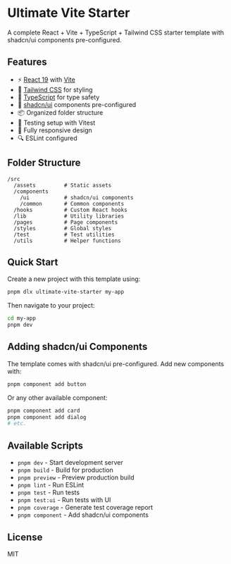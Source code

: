 # Ultimate Vite Starter

A complete React + Vite + TypeScript + Tailwind CSS starter template with shadcn/ui components pre-configured.

## Features

- ⚡️ [React 19](https://react.dev/) with [Vite](https://vitejs.dev/)
- 🎨 [Tailwind CSS](https://tailwindcss.com/) for styling
- 📝 [TypeScript](https://www.typescriptlang.org/) for type safety
- 🧩 [shadcn/ui](https://ui.shadcn.com/) components pre-configured
- 📦 Organized folder structure
- 🧪 Testing setup with Vitest
- 📱 Fully responsive design
- 🔍 ESLint configured

## Folder Structure

```
/src
  /assets         # Static assets
  /components     
    /ui           # shadcn/ui components
    /common       # Common components
  /hooks          # Custom React hooks
  /lib            # Utility libraries
  /pages          # Page components
  /styles         # Global styles
  /test           # Test utilities
  /utils          # Helper functions
```

## Quick Start

Create a new project with this template using:

```bash
pnpm dlx ultimate-vite-starter my-app
```

Then navigate to your project:

```bash
cd my-app
pnpm dev
```

## Adding shadcn/ui Components

The template comes with shadcn/ui pre-configured. Add new components with:

```bash
pnpm component add button
```

Or any other available component:

```bash
pnpm component add card
pnpm component add dialog
# etc.
```

## Available Scripts

- `pnpm dev` - Start development server
- `pnpm build` - Build for production
- `pnpm preview` - Preview production build
- `pnpm lint` - Run ESLint
- `pnpm test` - Run tests
- `pnpm test:ui` - Run tests with UI
- `pnpm coverage` - Generate test coverage report
- `pnpm component` - Add shadcn/ui components

## License

MIT